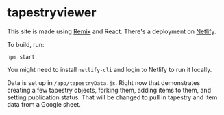 # tapestryviewer

This site is made using [Remix](https://remix.run) and React. There's a deployment on [Netlify](https://tapestryviewer.netlify.app).

To build, run:

```
npm start
```

You might need to install `netlify-cli` and login to Netlify to run it locally.

Data is set up in `/app/tapestryData.js`. Right now that demonstrates creating a few tapestry objects, forking them, adding items to them, and setting publication status. That will be changed to pull in tapestry and item data from a Google sheet.